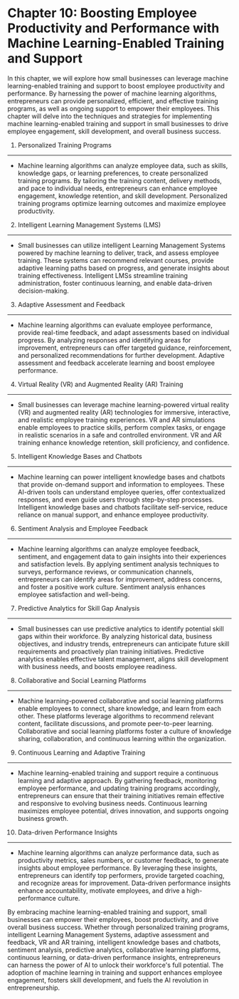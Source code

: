 Chapter 10: Boosting Employee Productivity and Performance with Machine Learning-Enabled Training and Support
=============================================================================================================

In this chapter, we will explore how small businesses can leverage machine learning-enabled training and support to boost employee productivity and performance. By harnessing the power of machine learning algorithms, entrepreneurs can provide personalized, efficient, and effective training programs, as well as ongoing support to empower their employees. This chapter will delve into the techniques and strategies for implementing machine learning-enabled training and support in small businesses to drive employee engagement, skill development, and overall business success.

1. Personalized Training Programs
---------------------------------

* Machine learning algorithms can analyze employee data, such as skills, knowledge gaps, or learning preferences, to create personalized training programs. By tailoring the training content, delivery methods, and pace to individual needs, entrepreneurs can enhance employee engagement, knowledge retention, and skill development. Personalized training programs optimize learning outcomes and maximize employee productivity.

2. Intelligent Learning Management Systems (LMS)
------------------------------------------------

* Small businesses can utilize intelligent Learning Management Systems powered by machine learning to deliver, track, and assess employee training. These systems can recommend relevant courses, provide adaptive learning paths based on progress, and generate insights about training effectiveness. Intelligent LMSs streamline training administration, foster continuous learning, and enable data-driven decision-making.

3. Adaptive Assessment and Feedback
-----------------------------------

* Machine learning algorithms can evaluate employee performance, provide real-time feedback, and adapt assessments based on individual progress. By analyzing responses and identifying areas for improvement, entrepreneurs can offer targeted guidance, reinforcement, and personalized recommendations for further development. Adaptive assessment and feedback accelerate learning and boost employee performance.

4. Virtual Reality (VR) and Augmented Reality (AR) Training
-----------------------------------------------------------

* Small businesses can leverage machine learning-powered virtual reality (VR) and augmented reality (AR) technologies for immersive, interactive, and realistic employee training experiences. VR and AR simulations enable employees to practice skills, perform complex tasks, or engage in realistic scenarios in a safe and controlled environment. VR and AR training enhance knowledge retention, skill proficiency, and confidence.

5. Intelligent Knowledge Bases and Chatbots
-------------------------------------------

* Machine learning can power intelligent knowledge bases and chatbots that provide on-demand support and information to employees. These AI-driven tools can understand employee queries, offer contextualized responses, and even guide users through step-by-step processes. Intelligent knowledge bases and chatbots facilitate self-service, reduce reliance on manual support, and enhance employee productivity.

6. Sentiment Analysis and Employee Feedback
-------------------------------------------

* Machine learning algorithms can analyze employee feedback, sentiment, and engagement data to gain insights into their experiences and satisfaction levels. By applying sentiment analysis techniques to surveys, performance reviews, or communication channels, entrepreneurs can identify areas for improvement, address concerns, and foster a positive work culture. Sentiment analysis enhances employee satisfaction and well-being.

7. Predictive Analytics for Skill Gap Analysis
----------------------------------------------

* Small businesses can use predictive analytics to identify potential skill gaps within their workforce. By analyzing historical data, business objectives, and industry trends, entrepreneurs can anticipate future skill requirements and proactively plan training initiatives. Predictive analytics enables effective talent management, aligns skill development with business needs, and boosts employee readiness.

8. Collaborative and Social Learning Platforms
----------------------------------------------

* Machine learning-powered collaborative and social learning platforms enable employees to connect, share knowledge, and learn from each other. These platforms leverage algorithms to recommend relevant content, facilitate discussions, and promote peer-to-peer learning. Collaborative and social learning platforms foster a culture of knowledge sharing, collaboration, and continuous learning within the organization.

9. Continuous Learning and Adaptive Training
--------------------------------------------

* Machine learning-enabled training and support require a continuous learning and adaptive approach. By gathering feedback, monitoring employee performance, and updating training programs accordingly, entrepreneurs can ensure that their training initiatives remain effective and responsive to evolving business needs. Continuous learning maximizes employee potential, drives innovation, and supports ongoing business growth.

10. Data-driven Performance Insights
------------------------------------

* Machine learning algorithms can analyze performance data, such as productivity metrics, sales numbers, or customer feedback, to generate insights about employee performance. By leveraging these insights, entrepreneurs can identify top performers, provide targeted coaching, and recognize areas for improvement. Data-driven performance insights enhance accountability, motivate employees, and drive a high-performance culture.

By embracing machine learning-enabled training and support, small businesses can empower their employees, boost productivity, and drive overall business success. Whether through personalized training programs, intelligent Learning Management Systems, adaptive assessment and feedback, VR and AR training, intelligent knowledge bases and chatbots, sentiment analysis, predictive analytics, collaborative learning platforms, continuous learning, or data-driven performance insights, entrepreneurs can harness the power of AI to unlock their workforce's full potential. The adoption of machine learning in training and support enhances employee engagement, fosters skill development, and fuels the AI revolution in entrepreneurship.
